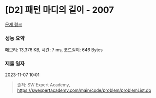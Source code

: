 # [D2] 패턴 마디의 길이 - 2007 

[문제 링크](https://swexpertacademy.com/main/code/problem/problemDetail.do?contestProbId=AV5P1kNKAl8DFAUq) 

### 성능 요약

메모리: 13,376 KB, 시간: 7 ms, 코드길이: 646 Bytes

### 제출 일자

2023-11-07 10:01



> 출처: SW Expert Academy, https://swexpertacademy.com/main/code/problem/problemList.do